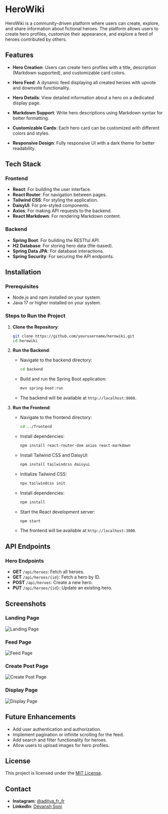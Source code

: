 # HeroWiki

HeroWiki is a community-driven platform where users can create, explore, and share information about fictional heroes. The platform allows users to create hero profiles, customize their appearance, and explore a feed of heroes contributed by others.

## Features

- **Hero Creation**: Users can create hero profiles with a title, description (Markdown supported), and customizable card colors.
- **Hero Feed**: A dynamic feed displaying all created heroes with upvote and downvote functionality.
- **Hero Details**: View detailed information about a hero on a dedicated display page.
- **Markdown Support**: Write hero descriptions using Markdown syntax for better formatting.
- **Customizable Cards**: Each hero card can be customized with different colors and styles.

- **Responsive Design**: Fully responsive UI with a dark theme for better readability.

## Tech Stack

### Frontend
- **React**: For building the user interface.
- **React Router**: For navigation between pages.
- **Tailwind CSS**: For styling the application.
- **DaisyUI**: For pre-styled components.
- **Axios**: For making API requests to the backend.
- **React Markdown**: For rendering Markdown content.

### Backend
- **Spring Boot**: For building the RESTful API.
- **H2 Database**: For storing hero data (file-based).
- **Spring Data JPA**: For database interactions.
- **Spring Security**: For securing the API endpoints.

## Installation

### Prerequisites
- Node.js and npm installed on your system.
- Java 17 or higher installed on your system.

### Steps to Run the Project

1. **Clone the Repository**:
   ```bash
   git clone https://github.com/yourusername/herowiki.git
   cd herowiki
   ```

2. **Run the Backend**:
   - Navigate to the backend directory:
     ```bash
     cd backend
     ```
   - Build and run the Spring Boot application:
     ```bash
     mvn spring-boot:run
     ```
   - The backend will be available at `http://localhost:8080`.

3. **Run the Frontend**:
   - Navigate to the frontend directory:
     ```bash
     cd ../frontend
     ```
   - Install dependencies:
      ```bash
      npm install react-router-dom axios react-markdown
      ```
   - Install Tailwind CSS and DaisyUI:
     ```bash
     npm install tailwindcss daisyui
     ```
   - Initialize Tailwind CSS:
     ```bash
     npx tailwindcss init
     ```
   - Install dependencies:
     ```bash
     npm install
     ```
   - Start the React development server:
     ```bash
     npm start
     ```
   - The frontend will be available at `http://localhost:3000`.

## API Endpoints

### Hero Endpoints
- **GET** `/api/heroes`: Fetch all heroes.
- **GET** `/api/heroes/{id}`: Fetch a hero by ID.
- **POST** `/api/heroes`: Create a new hero.
- **PUT** `/api/heroes/{id}`: Update an existing hero.


## Screenshots

### Landing Page
![Landing Page](/screenshots/landingpage.png)

### Feed Page
![Feed Page](/screenshots/feedpage.png)

### Create Post Page
![Create Post Page](/screenshots/createpost.png)

### Display Page
![Display Page](/screenshots/displaypage.png)

## Future Enhancements

- Add user authentication and authorization.
- Implement pagination or infinite scrolling for the feed.
- Add search and filter functionality for heroes.
- Allow users to upload images for hero profiles.

## License

This project is licensed under the [MIT License](LICENSE.txt).

## Contact

- **Instagram**: [@aditya_fr_fr](https://www.instagram.com/aditya_fr_fr/)
- **LinkedIn**: [Devansh Soni](https://in.linkedin.com/in/devanshsoni19)
